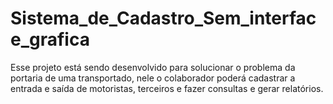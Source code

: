 # Sistema_de_Cadastro_Sem_interface_grafica
Esse projeto está sendo desenvolvido para solucionar o problema da portaria de uma transportado, nele o colaborador poderá cadastrar a entrada e saída de motoristas, terceiros e fazer consultas e gerar relatórios.
